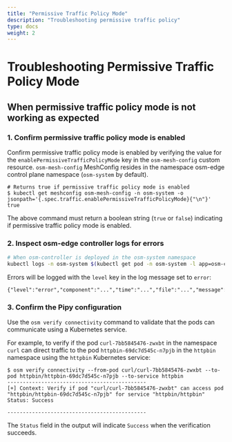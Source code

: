 ```yaml
---
title: "Permissive Traffic Policy Mode"
description: "Troubleshooting permissive traffic policy"
type: docs
weight: 2
---
```


# Troubleshooting Permissive Traffic Policy Mode

## When permissive traffic policy mode is not working as expected

### 1. Confirm permissive traffic policy mode is enabled

Confirm permissive traffic policy mode is enabled by verifying the value for the `enablePermissiveTrafficPolicyMode` key in the `osm-mesh-config` custom resource. `osm-mesh-config` MeshConfig resides in the namespace osm-edge control plane namespace (`osm-system` by default).

```console
# Returns true if permissive traffic policy mode is enabled
$ kubectl get meshconfig osm-mesh-config -n osm-system -o jsonpath='{.spec.traffic.enablePermissiveTrafficPolicyMode}{"\n"}'
true
```

The above command must return a boolean string (`true` or `false`) indicating if permissive traffic policy mode is enabled.

### 2. Inspect osm-edge controller logs for errors

```bash
# When osm-controller is deployed in the osm-system namespace
kubectl logs -n osm-system $(kubectl get pod -n osm-system -l app=osm-controller -o jsonpath='{.items[0].metadata.name}')
```

Errors will be logged with the `level` key in the log message set to `error`:
```console
{"level":"error","component":"...","time":"...","file":"...","message":"..."}
```

### 3. Confirm the Pipy configuration

Use the `osm verify connectivity` command to validate that the pods can communicate using a Kubernetes service.

For example, to verify if the pod `curl-7bb5845476-zwxbt` in the namespace `curl` can direct traffic to the pod `httpbin-69dc7d545c-n7pjb` in the `httpbin` namespace using the `httpbin` Kubernetes service:

```console
$ osm verify connectivity --from-pod curl/curl-7bb5845476-zwxbt --to-pod httpbin/httpbin-69dc7d545c-n7pjb --to-service httpbin
---------------------------------------------
[+] Context: Verify if pod "curl/curl-7bb5845476-zwxbt" can access pod "httpbin/httpbin-69dc7d545c-n7pjb" for service "httpbin/httpbin"
Status: Success

---------------------------------------------
```

The `Status` field in the output will indicate `Success` when the verification succeeds.